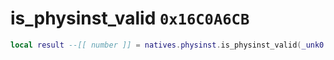 # is_physinst_valid `0x16C0A6CB`

```lua
local result --[[ number ]] = natives.physinst.is_physinst_valid(_unk0 --[[ number ]])
```